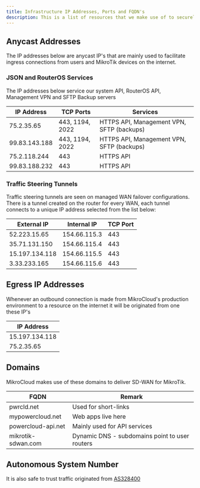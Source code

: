 ```yaml
---
title: Infrastructure IP Addresses, Ports and FQDN's
description: This is a list of resources that we make use of to securely deliver our services to thousands of MikroTik routers and users over the internet.
---
```


## Anycast Addresses

The IP addresses below are anycast IP's that are mainly used to facilitate ingress connections from users and MikroTik devices on the internet.


### JSON and RouterOS Services

The IP addresses below service our system API, RouterOS API, Management VPN and SFTP Backup servers

| IP Address | TCP Ports | Services |
|------------|------|-------------|
| 75.2.35.65 | 443, 1194, 2022 | HTTPS API, Management VPN, SFTP (backups) |
| 99.83.143.188 | 443, 1194, 2022 | HTTPS API, Management VPN, SFTP (backups) |
| 75.2.118.244 | 443 | HTTPS API |
| 99.83.188.232 | 443 | HTTPS API |


### Traffic Steering Tunnels

Traffic steering tunnels are seen on managed WAN failover configurations. There is a tunnel created on the router for every WAN, each tunnel connects to a unique IP address selected from the list below:

| External IP | Internal IP | TCP Port |
|------------|------|------|
| 52.223.15.65 | 154.66.115.3 | 443 |
| 35.71.131.150 | 154.66.115.4 | 443 |
| 15.197.134.118 | 154.66.115.5 | 443 |
| 3.33.233.165 | 154.66.115.6 | 443 |


## Egress IP Addresses

Whenever an outbound connection is made from MikroCloud's production environment to a resource on the internet it will be originated from one these IP's

| IP Address |
|------------|
| 15.197.134.118 |
| 75.2.35.65 |

## Domains

MikroCloud makes use of these domains to deliver SD-WAN for MikroTik.

| FQDN | Remark |
|------------|------|
| pwrcld.net | Used for short-links |
| mypowercloud.net | Web apps live here |
| powercloud-api.net | Mainly used for API services
| mikrotik-sdwan.com | Dynamic DNS - subdomains point to user routers

## Autonomous System Number

It is also safe to trust traffic originated from [AS328400](https://www.peeringdb.com/net/10680)
